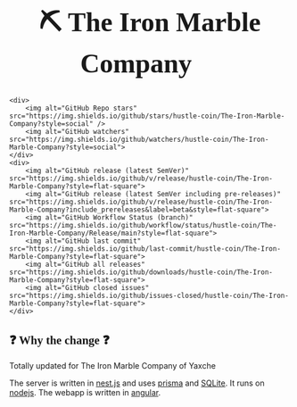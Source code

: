 <link rel="preconnect" href="https://fonts.googleapis.com">
<link rel="preconnect" href="https://fonts.gstatic.com" crossorigin>
<link href="https://fonts.googleapis.com/css2?family=IM+Fell+DW+Pica&display=swap" rel="stylesheet">

<h1 align="center" style="font-family: 'IM Fell DW Pica', serif;font-size: xxx-large">
    ⛏ The Iron Marble Company 🔨
</h1>

<!-- <div align='center' style='display: flex;flex-direction: column;align-content: center'>
    <div>
        <a href="https://ko-fi.com/J3J37247V" target='_blank'><img alt="Support me on Ko-fi" src="https://ko-fi.com/img/githubbutton_sm.svg" /></a>
    </div> -->
    <div>
        <img alt="GitHub Repo stars" src="https://img.shields.io/github/stars/hustle-coin/The-Iron-Marble-Company?style=social" />
        <img alt="GitHub watchers" src="https://img.shields.io/github/watchers/hustle-coin/The-Iron-Marble-Company?style=social">
    </div>
    <div>
        <img alt="GitHub release (latest SemVer)" src="https://img.shields.io/github/v/release/hustle-coin/The-Iron-Marble-Company?style=flat-square">
        <img alt="GitHub release (latest SemVer including pre-releases)" src="https://img.shields.io/github/v/release/hustle-coin/The-Iron-Marble-Company?include_prereleases&label=beta&style=flat-square">
        <img alt="GitHub Workflow Status (branch)" src="https://img.shields.io/github/workflow/status/hustle-coin/The-Iron-Marble-Company/Release/main?style=flat-square">
        <img alt="GitHub last commit" src="https://img.shields.io/github/last-commit/hustle-coin/The-Iron-Marble-Company?style=flat-square">
        <img alt="GitHub all releases" src="https://img.shields.io/github/downloads/hustle-coin/The-Iron-Marble-Company?style=flat-square">
        <img alt="GitHub closed issues" src="https://img.shields.io/github/issues-closed/hustle-coin/The-Iron-Marble-Company?style=flat-square">
    </div>
</div>

<h2 style="font-family: 'IM Fell DW Pica', serif">
    ❓ Why the change ❓
</h2>

Totally updated for The Iron Marble Company of Yaxche

The server is written in [nest.js](https://nestjs.com/) and uses [prisma](https://www.prisma.io/) and
[SQLite](https://www.sqlite.org/index.html). It runs on [nodejs](https://nodejs.dev/). The webapp is written in
[angular](https://angular.io/).
